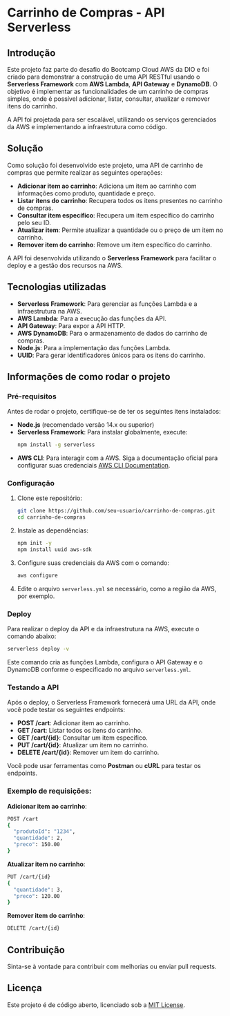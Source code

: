 # Carrinho de Compras - API Serverless

## Introdução

Este projeto faz parte do desafio do Bootcamp Cloud AWS da DIO e foi criado para demonstrar a construção de uma API RESTful usando o **Serverless Framework** com **AWS Lambda**, **API Gateway** e **DynamoDB**. O objetivo é implementar as funcionalidades de um carrinho de compras simples, onde é possível adicionar, listar, consultar, atualizar e remover itens do carrinho.

A API foi projetada para ser escalável, utilizando os serviços gerenciados da AWS e implementando a infraestrutura como código.

## Solução

Como solução foi desenvolvido este projeto, uma API de carrinho de compras que permite realizar as seguintes operações:

- **Adicionar item ao carrinho**: Adiciona um item ao carrinho com informações como produto, quantidade e preço.
- **Listar itens do carrinho**: Recupera todos os itens presentes no carrinho de compras.
- **Consultar item específico**: Recupera um item específico do carrinho pelo seu ID.
- **Atualizar item**: Permite atualizar a quantidade ou o preço de um item no carrinho.
- **Remover item do carrinho**: Remove um item específico do carrinho.

A API foi desenvolvida utilizando o **Serverless Framework** para facilitar o deploy e a gestão dos recursos na AWS.

## Tecnologias utilizadas

- **Serverless Framework**: Para gerenciar as funções Lambda e a infraestrutura na AWS.
- **AWS Lambda**: Para a execução das funções da API.
- **API Gateway**: Para expor a API HTTP.
- **AWS DynamoDB**: Para o armazenamento de dados do carrinho de compras.
- **Node.js**: Para a implementação das funções Lambda.
- **UUID**: Para gerar identificadores únicos para os itens do carrinho.

## Informações de como rodar o projeto

### Pré-requisitos

Antes de rodar o projeto, certifique-se de ter os seguintes itens instalados:

- **Node.js** (recomendado versão 14.x ou superior)
- **Serverless Framework**: Para instalar globalmente, execute:
  ```bash
  npm install -g serverless
  ```
- **AWS CLI**: Para interagir com a AWS. Siga a documentação oficial para configurar suas credenciais [AWS CLI Documentation](https://docs.aws.amazon.com/cli/latest/userguide/cli-configure-quickstart.html).

### Configuração

1. Clone este repositório:
   ```bash
   git clone https://github.com/seu-usuario/carrinho-de-compras.git
   cd carrinho-de-compras
   ```

2. Instale as dependências:
   ```bash
   npm init -y
   npm install uuid aws-sdk
   ```

3. Configure suas credenciais da AWS com o comando:
   ```bash
   aws configure
   ```

4. Edite o arquivo `serverless.yml` se necessário, como a região da AWS, por exemplo.

### Deploy

Para realizar o deploy da API e da infraestrutura na AWS, execute o comando abaixo:
```bash
serverless deploy -v
```

Este comando cria as funções Lambda, configura o API Gateway e o DynamoDB conforme o especificado no arquivo `serverless.yml`.

### Testando a API

Após o deploy, o Serverless Framework fornecerá uma URL da API, onde você pode testar os seguintes endpoints:

- **POST /cart**: Adicionar item ao carrinho.
- **GET /cart**: Listar todos os itens do carrinho.
- **GET /cart/{id}**: Consultar um item específico.
- **PUT /cart/{id}**: Atualizar um item no carrinho.
- **DELETE /cart/{id}**: Remover um item do carrinho.

Você pode usar ferramentas como **Postman** ou **cURL** para testar os endpoints.

### Exemplo de requisições:

**Adicionar item ao carrinho**:
```bash
POST /cart
{
  "produtoId": "1234",
  "quantidade": 2,
  "preco": 150.00
}
```

**Atualizar item no carrinho**:
```bash
PUT /cart/{id}
{
  "quantidade": 3,
  "preco": 120.00
}
```

**Remover item do carrinho**:
```bash
DELETE /cart/{id}
```

## Contribuição

Sinta-se à vontade para contribuir com melhorias ou enviar pull requests.

## Licença

Este projeto é de código aberto, licenciado sob a [MIT License](LICENSE).
